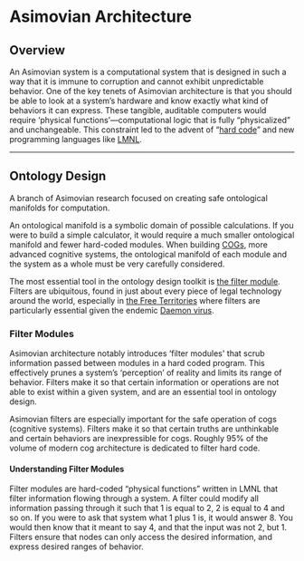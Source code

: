 # Asimovian Architecture

## Overview

An Asimovian system is a computational system that is designed in such a way that it is immune to corruption and cannot exhibit unpredictable behavior. One of the key tenets of Asimovian architecture is that you should be able to look at a system’s hardware and know exactly what kind of behaviors it can express. These tangible, auditable computers would require ‘physical functions’—computational logic that is fully “physicalized” and unchangeable. This constraint led to the advent of “[hard code](hard-code.md)” and new programming languages like [LMNL](hard-code.md#lmnl).

***

## **Ontology Design**

A branch of Asimovian research focused on creating safe ontological manifolds for computation.

An ontological manifold is a symbolic domain of possible calculations. If you were to build a simple calculator, it would require a much smaller ontological manifold and fewer hard-coded modules. When building [COGs](cogs.md), more advanced cognitive systems, the ontological manifold of each module and the system as a whole must be very carefully considered.

The most essential tool in the ontology design toolkit is [the filter module](asimovian-architecture.md#filter-modules). Filters are ubiquitous, found in just about every piece of legal technology around the world, especially in [the Free Territories](../../nations/free-territories/) where filters are particularly essential given the endemic [Daemon virus](the-daemon-virus.md).

### **Filter Modules**

Asimovian architecture notably introduces ‘filter modules' that scrub information passed between modules in a hard coded program. This effectively prunes a system’s ‘perception’ of reality and limits its range of behavior. Filters make it so that certain information or operations are not able to exist within a given system, and are an essential tool in ontology design.

Asimovian filters are especially important for the safe operation of cogs (cognitive systems). Filters make it so that certain truths are unthinkable and certain behaviors are inexpressible for cogs. Roughly 95% of the volume of modern cog architecture is dedicated to filter hard code.

#### **Understanding Filter Modules**

Filter modules are hard-coded “physical functions” written in LMNL that filter information flowing through a system. A filter could modify all information passing through it such that 1 is equal to 2, 2 is equal to 4 and so on. If you were to ask that system what 1 plus 1 is, it would answer 8. You would then know that it meant to say 4, and that the input was not 2, but 1. Filters ensure that nodes can only access the desired information, and express desired ranges of behavior.
